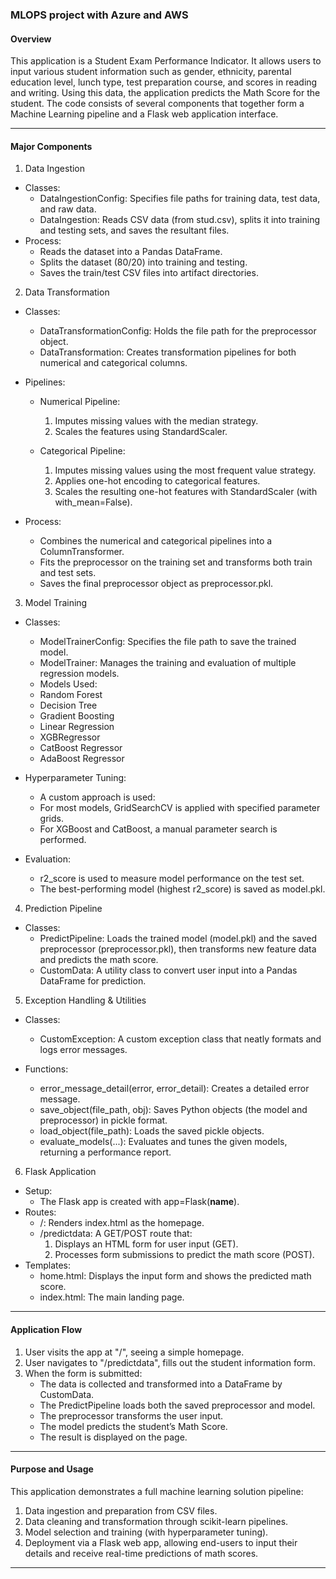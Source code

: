 ### MLOPS project with Azure and AWS

#### Overview
This application is a Student Exam Performance Indicator. It allows users to input various student information such as gender, ethnicity, parental education level, lunch type, test preparation course, and scores in reading and writing. Using this data, the application predicts the Math Score for the student.
The code consists of several components that together form a Machine Learning pipeline and a Flask web application interface.
________________________________________
#### Major Components
1.	Data Ingestion
- Classes:
    - DataIngestionConfig: Specifies file paths for training data, test data, and raw data.
    - DataIngestion: Reads CSV data (from stud.csv), splits it into training and testing sets, and saves the resultant files.
- Process:
    - Reads the dataset into a Pandas DataFrame.
    - Splits the dataset (80/20) into training and testing.
    - Saves the train/test CSV files into artifact directories.

2. Data Transformation

- Classes:
    - DataTransformationConfig: Holds the file path for the preprocessor object.
    - DataTransformation: Creates transformation pipelines for both numerical and categorical columns.

- Pipelines:
    - Numerical Pipeline:
        1.	Imputes missing values with the median strategy.
        2.	Scales the features using StandardScaler.

    - Categorical Pipeline:
        1.	Imputes missing values using the most frequent value strategy.
        2.	Applies one-hot encoding to categorical features.
        3.	Scales the resulting one-hot features with StandardScaler (with with_mean=False).

- Process:
    - Combines the numerical and categorical pipelines into a ColumnTransformer.
    - Fits the preprocessor on the training set and transforms both train and test sets.
    - Saves the final preprocessor object as preprocessor.pkl.

3.	Model Training
- Classes:
    - ModelTrainerConfig: Specifies the file path to save the trained model.
    - ModelTrainer: Manages the training and evaluation of multiple regression models.
    - Models Used:
    - Random Forest
    - Decision Tree
    - Gradient Boosting
    - Linear Regression
    - XGBRegressor
    - CatBoost Regressor
    - AdaBoost Regressor

- Hyperparameter Tuning:
    - A custom approach is used:
    - For most models, GridSearchCV is applied with specified parameter grids.
    - For XGBoost and CatBoost, a manual parameter search is performed.

- Evaluation:
    - r2_score is used to measure model performance on the test set.
    - The best-performing model (highest r2_score) is saved as model.pkl.

4.	Prediction Pipeline
- Classes:
    - PredictPipeline: Loads the trained model (model.pkl) and the saved preprocessor (preprocessor.pkl), then transforms new feature data and predicts the math score.
    - CustomData: A utility class to convert user input into a Pandas DataFrame for prediction.

5.	Exception Handling & Utilities
- Classes:
    - CustomException: A custom exception class that neatly formats and logs error messages.

- Functions:
    - error_message_detail(error, error_detail): Creates a detailed error message.
    - save_object(file_path, obj): Saves Python objects (the model and preprocessor) in pickle format.
    - load_object(file_path): Loads the saved pickle objects.
    - evaluate_models(...): Evaluates and tunes the given models, returning a performance report.

6.	Flask Application
- Setup:
    - The Flask app is created with app=Flask(__name__).
- Routes:
    - 	/: Renders index.html as the homepage.
    - 	/predictdata: A GET/POST route that:
        1.	Displays an HTML form for user input (GET).
        2.	Processes form submissions to predict the math score (POST).
- Templates:
    - home.html: Displays the input form and shows the predicted math score.
    - index.html: The main landing page.
________________________________________
#### Application Flow
1.	User visits the app at "/", seeing a simple homepage.
2.	User navigates to "/predictdata", fills out the student information form.
3.	When the form is submitted:
    - The data is collected and transformed into a DataFrame by CustomData.
    - The PredictPipeline loads both the saved preprocessor and model.
    - The preprocessor transforms the user input.
    - The model predicts the student’s Math Score.
    - The result is displayed on the page.
________________________________________
#### Purpose and Usage
This application demonstrates a full machine learning solution pipeline:
1.	Data ingestion and preparation from CSV files.
2.	Data cleaning and transformation through scikit-learn pipelines.
3.	Model selection and training (with hyperparameter tuning).
4.	Deployment via a Flask web app, allowing end-users to input their details and receive real-time predictions of math scores.

________________________________________